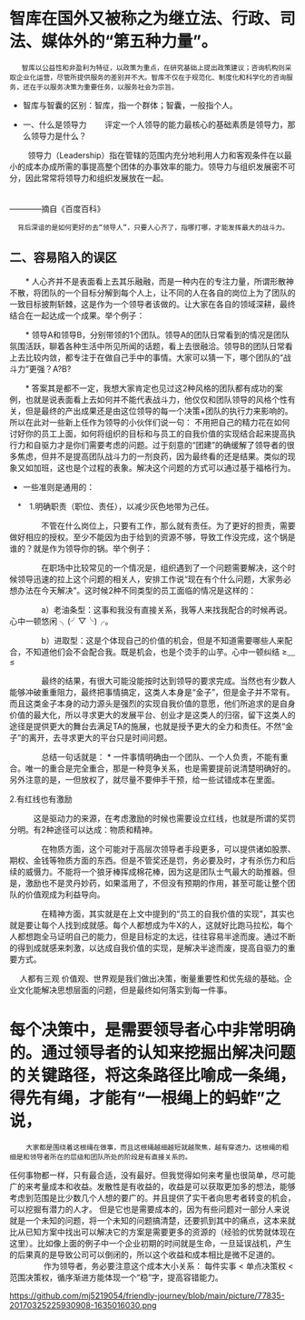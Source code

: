 # 智库在国外又被称之为继立法、行政、司法、媒体外的“第五种力量”。

       智库以公益性和非盈利为特征，以政策为重点，在研究基础上提出政策建议；咨询机构则采取企业化运营，尽管所提供服务的差别并不大。智库不仅在于规范化、制度化和科学化的咨询服务，还在于以服务决策为重要任务，以服务社会为宗旨。

  * 智库与智囊的区别：智库，指一个群体；智囊，一般指个人。


  *  一、什么是领导力
　　评定一个人领导的能力最核心的基础素质是领导力，那么领导力是什么？

　　  领导力（Leadership）指在管辖的范围内充分地利用人力和客观条件在以最小的成本办成所需的事提高整个团体的办事效率的能力。领导力与组织发展密不可分，因此常常将领导力和组织发展放在一起。

　　　　　　　　　　　　　　　　　　　　　　　　　　　　　　　　　　　　　　　　　　　　　　　　　　　　　　　　　　　　　　　　　　————摘自《百度百科》
      
      背后深谙的是如何更好的去“领导人”，只要人心齐了，指哪打哪，才能发挥最大的战斗力。
      
   ## 二、容易陷入的误区
　　* 人心齐并不是表面看上去其乐融融，而是一种内在的专注力量，所谓形散神不散，将团队的一个目标分解到每个人上，让不同的人在各自的岗位上为了团队的一致目标披荆斩棘，这是作为一个领导者该做的。让大家在各自的领域深耕，最终结合在一起达成一个成果。举个例子：

　　*  领导A和领导B，分别带领的1个团队。领导A的团队日常看到的情况是团队氛围活跃，聊着各种生活中所见所闻的话题，看上去很融洽。领导B的团队日常看上去比较内敛，都专注于在做自己手中的事情。大家可以猜一下，哪个团队的“战斗力”更强？A?B?

　　* 答案其是都不一定，我想大家肯定也见过这2种风格的团队都有成功的案例，也就是说表面看上去如何并不能代表战斗力，他仅仅和团队领导的风格个性有关，但是最终的产出成果还是由这位领导的每一个决策+团队的执行力来影响的。所以在此对一些新上任作为领导的小伙伴们说一句：
  不用把自己的精力花在如何讨好你的员工上面，如何将组织的目标和与员工的自我价值的实现结合起来提高执行力和自驱力才是你们需要考虑的问题。过于刻意的“团建”的确缓解了领导者的很多焦虑，但并不是提高团队战斗力的一剂良药，因为最终看的还是结果。类似的现象又如加班，这也是个过程的表象。解决这个问题的方式可以通过基于福格行为。
  
  * 一些准则是通用的：

　*　1.明确职责（职位、责任），以减少灰色地带为己任。

　　　　不管在什么岗位上，只要有工作，那么就有责任。为了更好的担责，需要做好相应的授权。至少不能因为由于给到的资源不够，导致工作没完成，这个锅是谁的？就是作为领导你的锅。举个例子：

　　　　在职场中比较常见的一个情况是，组织遇到了一个问题需要解决，这个时候领导迅速的拉上这个问题的相关人，安排工作说“现在有个什么问题，大家务必想办法在今天解决”。这时候2种不同类型的员工面临的情况是这样的：

　　　　a）老油条型：这事和我没有直接关系，我等人来找我配合的时候再说。心中一顿悠闲 ╮(╯▽╰)╭。

　　　　b）进取型：这是个体现自己的价值的机会，但是不知道需要哪些人来配合，不知道他们会不会配合我。既是机会，也是个烫手的山芋。心中一顿纠结 ≥﹏≤

　　　　最终的结果，有很大可能没能按时达到领导的要求完成。当然也有少数人能够冲破重重阻力，最终把事情搞定，这类人本身是“金子”，但是金子并不常有。而且这类金子本身的动力源头是强烈的实现自我价值的意愿，他们所追求的是自身价值的最大化，所以寻求更大的发展平台、创业才是这类人的归宿，留下这类人的途径是提供更大的舞台去满足TA的施展，也就是授予更大的全力和责任。不然“金子”的离开，去寻求更大的平台只是时间问题。

　　　　总结一句话就是：
    * 一件事情明确由一个团队、一个人负责，不能有重合。唯一的重合是完全重合，那是一种竞争关系，也是需要提前说清楚明确好的。另外注意的是，一但放权了，就尽量不要伸手干预，给一些试错成本在里面。
 
 2.有红线也有激励

　　　这是驱动力的来源，在考虑激励的时候也需要设立红线，也就是所谓的奖罚分明。有2种途径可以达成：物质和精神。

　　　　在物质方面，这个可能对于高层次领导者手段更多，可以提供诸如股票、期权、金钱等物质方面的东西。但是不管奖还是罚，务必要及时，才有杀伤力和后续的威慑力。不能将一个狼牙棒挥成棉花棒，因为这是团队士气最大的助推器。但是，激励也不是灵丹妙药，如果滥用了，不但没有预期的作用，甚至可能让整个团队的价值观成为利益导向。

　　　　在精神方面，其实就是在上文中提到的“员工的自我价值的实现”，其实也就是要让每个人找到成就感。每个人都想成为牛X的人，这就好比跑马拉松，每个人都想跑全马证明自己的能力，但是目标定的太远，往往容易半途而废。通过不断的得到成就感来刺激，以达成自我价值的实现，是解决半途而废，提高自驱力的重要方式。

　       人都有三观 价值观、世界观是我们做出决策，衡量重要性和优先级的基础。企业文化能解决思想层面的问题，但是最终如何落实到每一件事。
        
  # 每个决策中，是需要领导者心中非常明确的。通过领导者的认知来挖掘出解决问题的关键路径，将这条路径比喻成一条绳，得先有绳，才能有“一根绳上的蚂蚱”之说，
        
        大家都是围绕着这根绳在做事，而且这根绳越细越短就越聚焦，越有穿透力。这根绳的粗细是和领导者所在的层级和团队所处的阶段是有直接关系的。
  
   任何事物都一样，只有最合适，没有最好。但我觉得如何来考量也很简单，尽可能广的来考量成本和收益。发散性是有收益的，收益是可以获取更加多的想法，能够考虑到范围是比少数几个人想的要广的。并且提供了实干者向思考者转变的机会，可以挖掘有潜力的人才。
   但是它也是需要成本的，因为有些问题对一部分人来说就是一个未知的问题，将一个未知的问题搞清楚，还要抓到其中的痛点，这本来就比从已知方案中找出可以解决它的方案是需要更多的资源的（经验的优势就体现在这里）。比如像上面的例子中一个企业初期的时间就是生命，一旦延误战机，产生的后果真的是导致公司可以倒闭的，所以这个收益和成本相比是微不足道的。
   　　　　
       作为领导者，务必要注意这个成本大小关系：  每件实事 < 单点决策权 < 范围决策权，循序渐进方能体现一个“稳”字，提高容错能力。

   https://github.com/mj5219054/friendly-journey/blob/main/picture/77835-20170325225930908-1635016030.png
